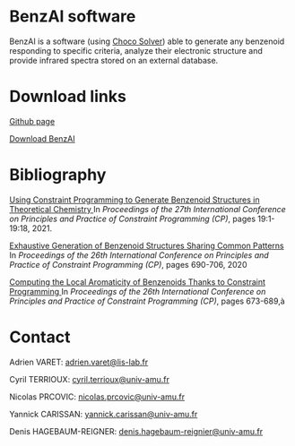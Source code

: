 <html>
<head>
    <meta charset='utf-8'>
    <meta http-equiv='X-UA-Compatible' content='IE=edge'>
    <title>BenzAI</title>
    <meta name='viewport' content='width=device-width, initial-scale=1'>
</head>
<body>
    <h1>BenzAI software</h1>
    <p>
    BenzAI is a software (using <a href="https://www.cosling.com/fr/choco-solver"> Choco Solver</a>) able to generate any benzenoid responding to specific criteria, analyze their electronic structure and provide infrared spectra stored on an external database.
    </p>
    <h1> Download links </h1>
    <p><a href="https://github.com/benzAI-team/BenzAI">Github page</a></p>
    <p><a href="https://github.com/benzAI-team/BenzAI/releases">Download BenzAI</a></p>
    <h1>Bibliography</h1>
    <p><a href="https://hal.archives-ouvertes.fr/hal-02931934/"> Using Constraint Programming to Generate Benzenoid Structures in Theoretical Chemistry </a> In     <i>Proceedings of the 27th International Conference on Principles and Practice of Constraint Programming (CP)</i>, pages 19:1-19:18, 2021.</p>
    <p><a href="https://hal-amu.archives-ouvertes.fr/hal-03402690"> Exhaustive Generation of Benzenoid Structures Sharing Common Patterns </a> In <i>Proceedings of the 26th International Conference on Principles and Practice of Constraint Programming (CP)</i>, pages 690-706, 2020</p>
    <p><a href="https://hal-amu.archives-ouvertes.fr/hal-02931928"> Computing the Local Aromaticity of Benzenoids Thanks to Constraint Programming </a> In <i>Proceedings of the 26th International Conference on Principles and Practice of Constraint Programming (CP)</i>, pages 673-689,à</p>
    <h1> Contact </h1>
    <p> Adrien VARET: <a href="mailto:adrien.varet@lis-lab.fr"> adrien.varet@lis-lab.fr</a></p>
    <p> Cyril TERRIOUX: <a href="mailto:cyril.terrioux@univ-amu.fr"> cyril.terrioux@univ-amu.fr</a></p>
    <p> Nicolas PRCOVIC: <a href="mailto:nicolas.prcovic@univ-amu.fr"> nicolas.prcovic@univ-amu.fr</a></p>
    <p> Yannick CARISSAN: <a href="mailto:yannick.carissan@univ-amu.fr"> yannick.carissan@univ-amu.fr</a></p>
    <p> Denis HAGEBAUM-REIGNER: <a href="mailto:denis.hagebaum-reignier@univ-amu.fr"> denis.hagebaum-reignier@univ-amu.fr</a></p>
</body>
</html>
